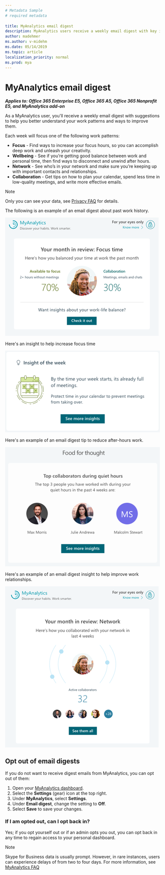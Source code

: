 ```yaml
---
# Metadata Sample
# required metadata

title: MyAnalytics email digest
description: MyAnalytics users receive a weekly email digest with key insights and suggestions
author: madehmer
ms.author: v-midehm
ms.date: 05/14/2019
ms.topic: article
localization_priority: normal 
ms.prod: mya
---
```


# MyAnalytics email digest

_**Applies to: Office 365 Enterprise E5, Office 365 A5, Office 365 Nonprofit E5, and MyAnalytics add-on**_

As a MyAnalytics user, you'll receive a weekly email digest with suggestions to help you better understand your work patterns and ways to improve them.

Each week will focus one of the following work patterns:

* **Focus** - Find ways to increase your focus hours, so you can accomplish deep work and unleash your creativity.
* **Wellbeing** - See if you’re getting good balance between work and personal time, then find ways to disconnect and unwind after hours.
* **Network** - See who’s in your network and make sure you’re keeping up with important contacts and relationships.
* **Collaboration** - Get tips on how to plan your calendar, spend less time in low-quality meetings, and write more effective emails.

> [!Note]
> Only you can see your data, see [Privacy FAQ](../overview/mya-faq.md#privacy) for details.

The following is an example of an email digest about past work history.

![Email focus digest](../../Images/mya/use/email-focus.png)

Here's an insight to help increase focus time

![Email focus insight](../../Images/mya/use/email-focus-insight.png)

Here's an example of an email digest tip to reduce after-hours work.

![Email quiet hours digest](../../Images/mya/use/email-quiet.png)

Here's an example of an email digest insight to help improve work relationships.

![Email network digest](../../Images/mya/use/email-network.png)

## Opt out of email digests

If you do not want to receive digest emails from MyAnalytics, you can opt out of them:

1. Open your [MyAnalytics dashboard](https://myanalytics.microsoft.com).
2. Select the **Settings** (gear) icon at the top right.
3. Under **MyAnalytics**, select **Settings**.
4. Under **Email digest**, change the setting to **Off**.
5. Select **Save** to save your changes.

### If I am opted out, can I opt back in?

Yes; if you opt yourself out or if an admin opts you out, you can opt back in any time to regain access to your personal dashboard.

>[!Note]
> Skype for Business data is usually prompt. However, in rare instances, users can experience delays of from two to four days. For more information, see [MyAnalytics FAQ](../Overview/MyA-faq.md)
